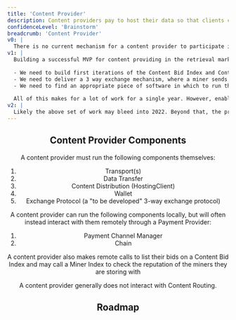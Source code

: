 ```yaml
---
title: 'Content Provider'
description: Content providers pay to host their data so that clients can retrieve it. Content providers list their bids in a Content Marketplace, and Retrieval Providers make offers to fulfill those bids. Content Providers then transfer their data to a Retrieval Provider, who then serves it to a Retrieval Client, usually at no cost to the Retrieval Client. Instead, the Content Provider pays the Retrieval Provider when their data is served.
confidenceLevel: 'Brainstorm'
breadcrumb: 'Content Provider'
v0: |
  There is no current mechanism for a content provider to participate in the retrieval market, other than to use a storage miner and hope that they serve retrievals quickly.
v1: |
  Building a successful MVP for content providing in the retrieval market is likely a year long project. All of the following much be in place for content providing to work:
  
  - We need to build first iterations of the Content Bid Index and Content Distribution components. Both of these components are proposed in this document as brainstorms. They will likely need revision along the way.
  - We need to deliver a 3 way exchange mechanism, where a miner sends data to a client, in exchange for the client verifying to the content provider they received the data, in exchange for the content provider sending payment to the miner. Making sure we do this in a way so that all parties receive fair exchange in a trustless environment may not be easy.
  - We need to find an appropriate piece of software in which to run the content providing system. It's possible go-IPFS is that system. Alternatively, it's possible the first customers of content providing are IPFS pinning serves that want to pay to insure the content people pay them to store is served quickly.
  
  All of this makes for a lot of work for a single year. However, enabling content providers is key to the economics of a retrieval market CDN. People browsing the web expect to browse for free in most cases. To deliver a functioning retrieval market, we need to unlock payments for parties other than the client.
v2: |
  Likely the above set of work may bleed into 2022. Beyond that, the proposed design makes content providers somewhat passive -- they make bids, then wait for miners to offer. It probably makes sense to offer other kinds of negotiation, and more complex ways of putting together hosting packages.
---
```


<Header />

## Content Provider Components

A content provider must run the following components themselves:

1. Transport(s)
2. Data Transfer
3. Content Distribution (HostingClient)
4. Wallet
5. Exchange Protocol (a "to be developed" 3-way exchange protocol)

A content provider can run the following components locally, but will often instead interact with them remotely through a Payment Provider:
1. Payment Channel Manager
2. Chain

A content provider also makes remote calls to list their bids on a Content Bid Index and may call a Miner Index to check the reputation of the miners they are storing with

A content provider generally does not interact with Content Routing.

## Roadmap

<RoadMapPage />